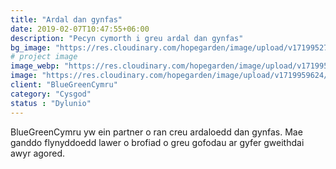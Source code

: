```yaml
---
title: "Ardal dan gynfas"
date: 2019-02-07T10:47:55+06:00
description: "Pecyn cymorth i greu ardal dan gynfas"
bg_image: "https://res.cloudinary.com/hopegarden/image/upload/v1719952740/title-poppy.webp"
# project image
image_webp: "https://res.cloudinary.com/hopegarden/image/upload/v1719959624/canvas-sketch-230812-square.webp"
image: "https://res.cloudinary.com/hopegarden/image/upload/v1719959624/canvas-sketch-230812-square.png"
client: "BlueGreenCymru"
category: "Cysgod"
status : "Dylunio"
---
```


BlueGreenCymru yw ein partner o ran creu ardaloedd dan gynfas. Mae ganddo flynyddoedd lawer o brofiad o greu gofodau ar gyfer gweithdai awyr agored.

